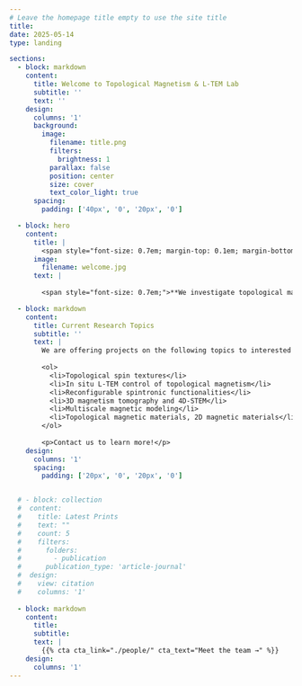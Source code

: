 ```yaml
---
# Leave the homepage title empty to use the site title
title:
date: 2025-05-14
type: landing

sections:
  - block: markdown
    content:
      title: Welcome to Topological Magnetism & L-TEM Lab
      subtitle: ''
      text: ''
    design:
      columns: '1'
      background:
        image: 
          filename: title.png
          filters:
            brightness: 1
          parallax: false
          position: center
          size: cover
          text_color_light: true
      spacing:
        padding: ['40px', '0', '20px', '0']

  - block: hero
    content:
      title: |
        <span style="font-size: 0.7em; margin-top: 0.1em; margin-bottom: 0.1em;">Research</span>
      image:
        filename: welcome.jpg
      text: |
        
        <span style="font-size: 0.7em;">**We investigate topological magnetism and novel spin textures**, focusing on the creation, manipulation, and dynamics of skyrmion and antiskyrmion structures under external stimuli. Our research integrates in situ L-TEM, 3D electron tomography, 4D-STEM, and micromagnetic simulations to reconstruct spin textures and uncover their underlying mechanisms. Our goal is to advance the fundamental understanding of emergent topological states and their field-driven phase transitions toward future spintronic applications.</span>

  - block: markdown
    content:
      title: Current Research Topics
      subtitle: ''
      text: |
        We are offering projects on the following topics to interested students and post-doctoral researchers:
    
        <ol>
          <li>Topological spin textures</li>
          <li>In situ L-TEM control of topological magnetism</li>
          <li>Reconfigurable spintronic functionalities</li>
          <li>3D magnetism tomography and 4D-STEM</li>
          <li>Multiscale magnetic modeling</li>
          <li>Topological magnetic materials, 2D magnetic materials</li>
        </ol>
    
        <p>Contact us to learn more!</p>
    design:
      columns: '1'
      spacing:
        padding: ['20px', '0', '20px', '0']


  # - block: collection
  #  content:
  #    title: Latest Prints
  #    text: ""
  #    count: 5
  #    filters:
  #      folders:
  #        - publication
  #      publication_type: 'article-journal'
  #  design:
  #    view: citation
  #    columns: '1'
    
  - block: markdown
    content:
      title:
      subtitle:
      text: |
        {{% cta cta_link="./people/" cta_text="Meet the team →" %}}
    design:
      columns: '1'
---
```

